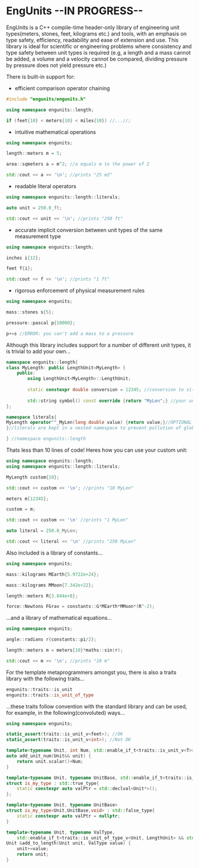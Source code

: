 # EngUnits --IN PROGRESS--
EngUnits is a C++ compile-time header-only library of engineering unit types(meters, stones, feet, kilograms etc.) and tools, with an emphasis on type safety, efficiency, readability and ease of extension and use. This library is ideal for scientific or engineering problems where consistency and type safety between unit types is required (e.g, a length and a mass cannot be added, a volume and a velocity cannot be compared, dividing pressure by pressure does not yield pressure etc.)

There is built-in support for:

- efficient comparison operator chaining
```c++
#include "engunits/engunits.h"

using namespace engunits::length;

if (feet{10} < meters{10} < miles{10}) //...//;
```

- intuitive mathematical operations
```c++
using namespace engunits;

length::meters m = 5;

area::sqmeters a = m^2; //a equals m to the power of 2

std::cout << a << '\n'; //prints "25 m2"
```

- readable literal operators
```c++
using namespace engunits::length::literals;

auto unit = 250.0_ft;

std::cout << unit << '\n'; //prints "250 ft"
```

- accurate implicit conversion between unit types of the same measurement type
```c++
using namespace engunits::length;

inches i{12};

feet f{i};

std::cout << f << '\n'; //prints "1 ft"
```

- rigorous enforcement of physical measurement rules
```c++
using namespace engunits;

mass::stones s{5};

pressure::pascal p{10000};

p+=s //ERROR: you can't add a mass to a pressure
```

Although this library includes support for a number of different unit types, it is trivial to add your own...
```c++
namespace engunits::length{
class MyLength: public LengthUnit<MyLength> {
    public:
        using LengthUnit<MyLength>::LengthUnit;
        
        static constexpr double conversion = 12345; //conversion to si(how many meters make up this unit)
        
        std::string symbol() const override {return "MyLen";} //your unit symbol
};

namespace literals{
MyLength operator""_MyLen(long double value) {return value;}//OPTIONAL literal operator function 
}//literals are kept in a nested namespace to prevent pollution of global literals

} //namespace engunits::length

``` 


Thats less than 10 lines of code! Heres how you can use your custom unit:
```c++
using namespace engunits::length;
using namespace engunits::length::literals;

MyLength custom{10};

std::cout << custom << '\n'; //prints "10 MyLen"

meters m{12345};

custom = m;

std::cout << custom << '\n' //prints "1 MyLen"

auto literal = 250.0_MyLen;

std::cout << literal << '\n' //prints "250 MyLen"

```


Also included is a library of constants...
```c++
using namespace engunits;

mass::kilograms MEarth{5.9722e+24};

mass::kilograms MMoon{7.342e+22};

length::meters R{3.844e+8};

force::Newtons FGrav = constants::G*MEarth*MMoon*(R^-2);
```

...and a library of mathematical equations...
```c++
using namespace engunits;

angle::radians r{constants::pi/2};

length::meters m = meters{10}*maths::sin(r);

std::cout << m << '\n'; //prints "10 m"
```

For the template metaprogrammers amongst you, there is also a traits library with the following traits...
```c++
engunits::traits::is_unit
engunits::traits::is_unit_of_type
```
...these traits follow convention with the standard library and can be used, for example, in the following(convoluted) ways...
```c++
using namespace engunits;

static_assert(traits::is_unit_v<feet>); //OK
static_assert(traits::is_unit_v<int>); //Not OK

template<typename Unit, int Num, std::enable_if_t<traits::is_unit_v<T>>>
auto add_unit_num(Unit&& unit) {
    return unit.scalar()+Num;  
}

template<typename Unit, typename UnitBase, std::enable_if_t<traits::is_unit_of_type_v<Unit, UnitBase>>>
struct is_my_type : std::true_type{
    static constexpr auto valPtr = std::declval<Unit*>();
};

template<typename Unit, typename UnitBase>
struct is_my_type<Unit,UnitBase,void> : std::false_type{
    static constexpr auto valPtr = nullptr;
}

template<typename Unit, typename ValType, 
    std::enable_if_t<traits::is_unit_of_type_v<Unit, LengthUnit> && std::is_arithmetic_v<ValType>>>
Unit &add_to_length(Unit unit, ValType value) {
    unit+=value;
    return unit;
}
```
